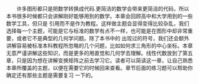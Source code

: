&emsp;&emsp;许多图形都只是把数学转换成代码.更简洁的数学会带来更简洁的代码，所以本书很多时候都只会讲解刚好能够用到的数学。本章会回顾高中和大学用到的一些数学工具，但只是
引用而不是作为教程。这样做主题会显得变得比较杂乱，我们选择每一个主题，可能是它与标准的数学有点不一样，也可能是在图形中却非常重要，或者它不是典型的几何学问题。除了本书中的
出现过的符号，我们还会额外讲解容易被标准本科教程所忽略的几个问题，比如如何求三角形的中心坐标。本章无意严谨讲解这些知识，而是更多的用直觉和几何学去理解。线性代数放到了第五
章，只是因为想在讲解变换矩阵之前去学习它。读者可以简读这一章，让自己熟悉本章所覆盖的主题，以便在需要它的时候回来查看。章节后面的练习题可以帮助你确定还有那些主题是需要复习
一下的。